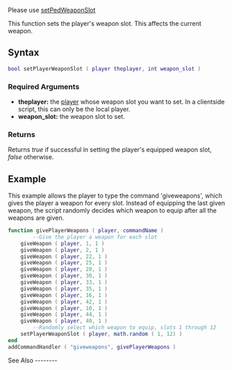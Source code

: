 Please use [setPedWeaponSlot](/docs/setpedweaponslot.md "wikilink")

This function sets the player's weapon slot. This affects the current weapon.

Syntax
------

``` lua
bool setPlayerWeaponSlot ( player theplayer, int weapon_slot )
```

### Required Arguments

-   **theplayer:** the [player](/docs/player.md "wikilink") whose weapon slot you want to set. In a clientside script, this can only be the local player.
-   **weapon\_slot:** the weapon slot to set.

### Returns

Returns *true* if successful in setting the player's equipped weapon slot, *false* otherwise.

Example
-------

<section name="Server" class="server" show="true">
This example allows the player to type the command 'giveweapons', which gives the player a weapon for every slot. Instead of equipping the last given weapon, the script randomly decides which weapon to equip after all the weapons are given.

``` lua
function givePlayerWeapons ( player, commandName )
        --Give the player a weapon for each slot
    giveWeapon ( player, 1, 1 )
    giveWeapon ( player, 2, 1 )
    giveWeapon ( player, 22, 1 )
    giveWeapon ( player, 25, 1 )
    giveWeapon ( player, 28, 1 )
    giveWeapon ( player, 30, 1 )
    giveWeapon ( player, 33, 1 )
    giveWeapon ( player, 35, 1 )
    giveWeapon ( player, 16, 1 )
    giveWeapon ( player, 42, 1 )
    giveWeapon ( player, 10, 1 )
    giveWeapon ( player, 44, 1 )
    giveWeapon ( player, 40, 1 )
        --Randomly select which weapon to equip, slots 1 through 12
    setPlayerWeaponSlot ( player, math.random ( 1, 12) )
end
addCommandHandler ( "giveweapons", givePlayerWeapons )
```

</section>
See Also
--------
